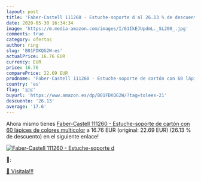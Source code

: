 ```yaml
---
layout: post
title: 'Faber-Castell 111260 - Estuche-soporte d al 26.13 % de descuento'
date: 2020-05-30 16:34:34
image: 'https://m.media-amazon.com/images/I/61IkEJUpdmL._SL200_.jpg'
comments: true
category: ofertas
author: ring
slug: 'B01FDKQG2W-es'
actualPrice: 16.76 EUR
currency: EUR
price: 16.76
comparePrice: 22.69 EUR
prodname: 'Faber-Castell 111260 - Estuche-soporte de cartón con 60 lápices de colores  multicolor'
country: 'es'
flag: '🇪🇸'
buyurl: 'https://www.amazon.es/dp/B01FDKQG2W/?tag=tolees-21'
descuento: '26.13'
average: '17.6'
---
```


Ahora mismo tienes [Faber-Castell 111260 - Estuche-soporte de cartón con 60 lápices de colores  multicolor](https://www.amazon.es/dp/B01FDKQG2W/?tag=tolees-21) a 16.76 EUR (original: 22.69 EUR) (26.13 %  de descuento) en el siguiente enlace!

[![Faber-Castell 111260 - Estuche-soporte d](https://m.media-amazon.com/images/I/61IkEJUpdmL._SL200_.jpg)](https://www.amazon.es/dp/B01FDKQG2W/?tag=tolees-21)

🔎:


[🛒 Visítala!!!](https://www.amazon.es/dp/B01FDKQG2W/?tag=tolees-21)
